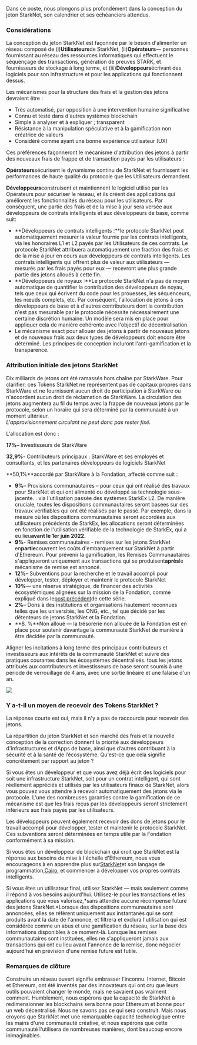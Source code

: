 Dans ce poste, nous plongons plus profondément dans la conception du jeton StarkNet, son calendrier et ses échéanciers attendus.

### Considérations

La conception du jeton StarkNet est façonnée par le besoin d'alimenter un réseau composé de (i)**Utilisateurs**de StarkNet, (ii)**Opérateurs**— personnes fournissant au réseau des ressources informatiques qui effectuent le séquençage des transactions, génération de preuves STARK, et fournisseurs de stockage à long terme, et (iii)**Développeurs**écrivant des logiciels pour son infrastructure et pour les applications qui fonctionnent dessus.

Les mécanismes pour la structure des frais et la gestion des jetons devraient être :

* Très automatisé, par opposition à une intervention humaine significative
* Connu et testé dans d'autres systèmes blockchain
* Simple à analyser et à expliquer ; transparent
* Résistance à la manipulation spéculative et à la gamification non créatrice de valeurs
* Considéré comme ayant une bonne expérience utilisateur (UX)

Ces préférences façonneront le mécanisme d'attribution des jetons à partir des nouveaux frais de frappe et de transaction payés par les utilisateurs :

**Opérateurs**sécurisent le dynamisme continu de StarkNet et fournissent les performances de haute qualité du protocole que les Utilisateurs demandent.

**Développeurs**construisent et maintiennent le logiciel utilisé par les Opérateurs pour sécuriser le réseau, et ils créent des applications qui améliorent les fonctionnalités du réseau pour les utilisateurs. Par conséquent, une partie des frais et de la mise à jour sera versée aux développeurs de contrats intelligents et aux développeurs de base, comme suit:

* **Développeurs de contrats intelligents :**le protocole StarkNet peut automatiquement mesurer la valeur fournie par les contrats intelligents, via les honoraires L1 et L2 payés par les Utilisateurs de ces contrats. Le protocole StarkNet attribuera automatiquement une fraction des frais et de la mise à jour en cours aux développeurs de contrats intelligents. Les contrats intelligents qui offrent plus de valeur aux utilisateurs — mesurés par les frais payés pour eux — recevront une plus grande partie des jetons alloués à cette fin.
* **Développeurs de noyaux :**Le protocole StarkNet n'a pas de moyen automatique de quantifier la contribution des développeurs de noyau, tels que ceux qui écrivent du code pour les prouesses, les séquenceurs, les nœuds complets, etc. Par conséquent, l'allocation de jetons à ces développeurs de base et à d'autres contributeurs dont la contribution n'est pas mesurable par le protocole nécessite nécessairement une certaine discrétion humaine. Un modèle sera mis en place pour appliquer cela de manière cohérente avec l'objectif de décentralisation.
* Le mécanisme exact pour allouer des jetons à partir de nouveaux jetons et de nouveaux frais aux deux types de développeurs doit encore être déterminé. Les principes de conception incluront l'anti-gamification et la transparence.

### Attribution initiale des jetons StarkNet

Dix milliards de jetons ont été ramassés hors chaîne par StarkWare. Pour clarifier: ces Tokens StarkNet ne représentent pas de capitaux propres dans StarkWare et ne fournissent aucun droit de participation à StarkWare ou n'accordent aucun droit de réclamation de StarkWare. La circulation des jetons augmentera au fil du temps avec la frappe de nouveaux jetons par le protocole, selon un horaire qui sera déterminé par la communauté à un moment ultérieur.\
*L'approvisionnement circulant ne peut donc pas rester fixé.*

L'allocation est donc :

**17%**– Investisseurs de StarkWare

**32,9%**- Contributeurs principaux : StarkWare et ses employés et consultants, et les partenaires développeurs de logiciels StarkNet

**50,1%**accordé par StarkWare à la Fondation, affecté comme suit :

* **9%**– Provisions communautaires – pour ceux qui ont réalisé des travaux pour StarkNet et qui ont alimenté ou développé sa technologie sous-jacente. . via l'utilisation passée des systèmes StarkEx L2. De manière cruciale, toutes les dispositions communautaires seront basées sur des travaux vérifiables qui ont été réalisés par le passé. Par exemple, dans la mesure où les dispositions communautaires seront accordées aux utilisateurs précédents de StarkEx, les allocations seront déterminées en fonction de l'utilisation vérifiable de la technologie de StarkEx, qui a eu lieu**avant le 1er juin 2022.**
* **9%**- Remises communautaires - remises sur les jetons StarkNet en**partie**couvrent les coûts d'embarquement sur StarkNet à partir d'Ethereum. Pour prévenir la gamification, les Remises Communautaires s'appliqueront uniquement aux transactions qui se produisent**après**le mécanisme de remise est annoncé.
* **12%**– Subventions pour la recherche et le travail accompli pour développer, tester, déployer et maintenir le protocole StarkNet
* **10%**— une réserve stratégique, de financer des activités écosystémiques alignées sur la mission de la Fondation, comme expliqué dans le[post précédent](https://medium.com/@starkware/part-2-a-decentralization-and-governance-proposal-for-starknet-23e335645778)de cette série.
* **2%**– Dons à des institutions et organisations hautement reconnues telles que les universités, les ONG, etc., tel que décidé par les détenteurs de jetons StarkNet et la Fondation.
* **8. %**Non alloué — la trésorerie non allouée de la Fondation est en place pour soutenir davantage la communauté StarkNet de manière à être décidée par la communauté.

Aligner les incitations à long terme des principaux contributeurs et investisseurs aux intérêts de la communauté StarkNet et suivre des pratiques courantes dans les écosystèmes décentralisés. tous les jetons attribués aux contributeurs et investisseurs de base seront soumis à une période de verrouillage de 4 ans, avec une sortie linéaire et une falaise d'un an.

![](/assets/1_qcosthgskfd-q6bn3yzghq-1.png)

### Y a-t-il un moyen de recevoir des Tokens StarkNet ?

La réponse courte est oui, mais il n'y a pas de raccourcis pour recevoir des jetons.

La répartition du jeton StarkNet et son marché des frais et la nouvelle conception de la correction donnent la priorité aux développeurs d'infrastructures et dApps de base, ainsi que d’autres contribuant à la sécurité et à la santé de l’écosystème. Qu'est-ce que cela signifie concrètement par rapport au jeton ?

Si vous êtes un développeur et que vous avez déjà écrit des logiciels pour soit une infrastructure StarkNet, soit pour un contrat intelligent, qui sont réellement appréciés et utilisés par les utilisateurs finaux de StarkNet, alors vous pouvez vous attendre à recevoir automatiquement des jetons via le protocole. L'une des nombreuses garanties contre la gamification de ce mécanisme est que les frais reçus par les développeurs seront strictement inférieurs aux frais payés par les utilisateurs.

Les développeurs peuvent également recevoir des dons de jetons pour le travail accompli pour développer, tester et maintenir le protocole StarkNet. Ces subventions seront déterminées en temps utile par la Fondation conformément à sa mission.

Si vous êtes un développeur de blockchain qui croit que StarkNet est la réponse aux besoins de mise à l'échelle d'Ethereum, nous vous encourageons à en apprendre plus sur[StarkNet](https://starknet.io/)et son langage de programmation,[Cairo](https://www.cairo-lang.org/), et commencer à développer vos propres contrats intelligents.

Si vous êtes un utilisateur final, utilisez StarkNet — mais seulement comme il répond à vos besoins aujourd'hui. Utilisez-le pour les transactions et les applications que vous valorisez,*sans attendre aucune récompense future des jetons StarkNet.*Lorsque des dispositions communautaires sont annoncées, elles se réfèrent uniquement aux instantanés qui se sont produits avant la date de l'annonce, et filtrera et exclura l'utilisation qui est considérée comme un abus et une gamification du réseau, sur la base des informations disponibles à ce moment-là. Lorsque les remises communautaires sont instituées, elles ne s'appliqueront jamais aux transactions qui ont eu lieu avant l'annonce de la remise, donc négocier aujourd'hui en prévision d'une remise future est futile.

### Remarques de clôture

Construire un réseau ouvert signifie embrasser l'inconnu. Internet, Bitcoin et Ethereum, ont été inventés par des innovateurs qui ont cru que leurs outils pouvaient changer le monde, mais ne savaient pas vraiment comment. Humblement, nous espérons que la capacité de StarkNet à redimensionner les blockchains sera bonne pour Ethereum et bonne pour un web décentralisé. Nous ne savons pas ce qui sera construit. Mais nous croyons que StarkNet met une remarquable capacité technologique entre les mains d'une communauté créative, et nous espérons que cette communauté l'utilisera de nombreuses manières, dont beaucoup encore inimaginables.